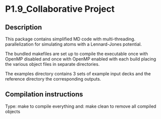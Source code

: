 # P1.9_Collaborative Project



## Description

This package contains simplified MD code with multi-threading.
parallelization for simulating atoms with a Lennard-Jones potential.

The bundled makefiles are set up to compile the executable once
with OpenMP disabled and once with OpenMP enabled with each build
placing the various object files in separate directories.

The examples directory contains 3 sets of example input decks
and the reference directory the corresponding outputs.


## Compilation instructions
Type: make
to compile everything and: make clean
to remove all compiled objects
